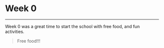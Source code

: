 # Week 0
---

Week 0 was a great time to start the school with free food, and fun activities.

> Free food!!!

